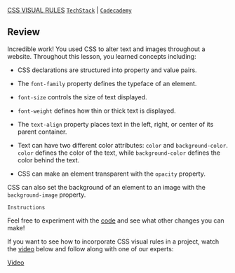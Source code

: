 [CSS VISUAL RULES](https://drive.google.com/drive/folders/1wEzI84IRGHisU-BTvXdRs673VTkGLp4r?usp=sharing)
[`TechStack`](https://techstack.surge.sh) | [`Codecademy`](http://ssqt.co/mQfpbL0)

## Review

Incredible work! You used CSS to alter text and images throughout a website. Throughout this lesson, you learned concepts including:

- CSS declarations are structured into property and value pairs.

- The `font-family` property defines the typeface of an element.

- `font-size` controls the size of text displayed.

- `font-weight` defines how thin or thick text is displayed.

- The `text-align` property places text in the left, right, or center of its parent container.

- Text can have two different color attributes: `color` and `background-color`. `color` defines the color of the text, while `background-color` defines the color behind the text.

- CSS can make an element transparent with the `opacity` property.

CSS can also set the background of an element to an image with the `background-image` property.

```
Instructions
```

Feel free to experiment with the [code](https://repl.it/@OsagieNoah1/introduction-to-visual-rules) and see what other changes you can make!

If you want to see how to incorporate CSS visual rules in a project, watch the [video](https://youtu.be/InA5Ff7mxrc) below and follow along with one of our experts:

[Video](https://youtu.be/InA5Ff7mxrc)
